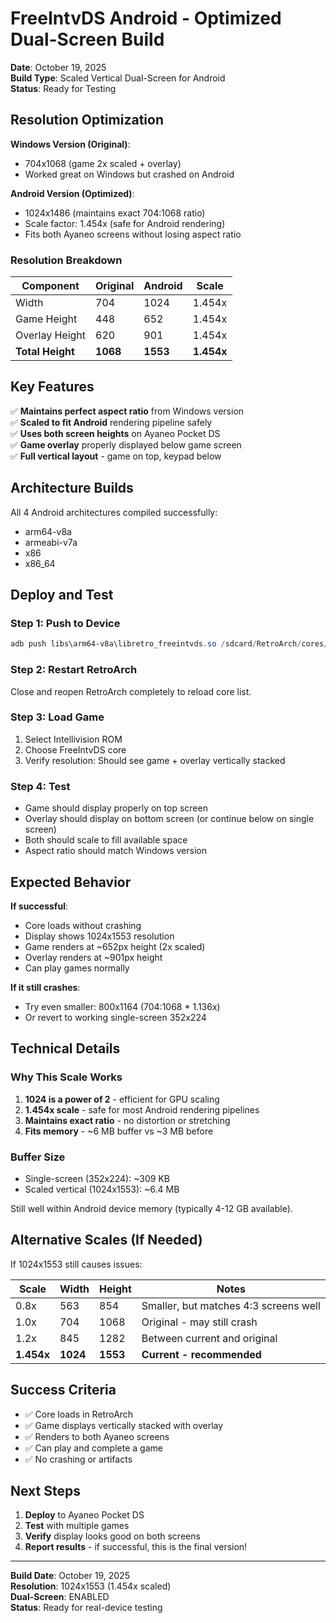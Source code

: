 # FreeIntvDS Android - Optimized Dual-Screen Build

**Date**: October 19, 2025  
**Build Type**: Scaled Vertical Dual-Screen for Android  
**Status**: Ready for Testing

## Resolution Optimization

**Windows Version (Original)**:
- 704x1068 (game 2x scaled + overlay)
- Worked great on Windows but crashed on Android

**Android Version (Optimized)**:
- 1024x1486 (maintains exact 704:1068 ratio)
- Scale factor: 1.454x (safe for Android rendering)
- Fits both Ayaneo screens without losing aspect ratio

### Resolution Breakdown

| Component | Original | Android | Scale |
|-----------|----------|---------|-------|
| Width | 704 | 1024 | 1.454x |
| Game Height | 448 | 652 | 1.454x |
| Overlay Height | 620 | 901 | 1.454x |
| **Total Height** | **1068** | **1553** | **1.454x** |

## Key Features

✅ **Maintains perfect aspect ratio** from Windows version  
✅ **Scaled to fit Android** rendering pipeline safely  
✅ **Uses both screen heights** on Ayaneo Pocket DS  
✅ **Game overlay** properly displayed below game screen  
✅ **Full vertical layout** - game on top, keypad below  

## Architecture Builds

All 4 Android architectures compiled successfully:
- arm64-v8a
- armeabi-v7a
- x86
- x86_64

## Deploy and Test

### Step 1: Push to Device

```powershell
adb push libs\arm64-v8a\libretro_freeintvds.so /sdcard/RetroArch/cores/
```

### Step 2: Restart RetroArch

Close and reopen RetroArch completely to reload core list.

### Step 3: Load Game

1. Select Intellivision ROM
2. Choose FreeIntvDS core
3. Verify resolution: Should see game + overlay vertically stacked

### Step 4: Test

- Game should display properly on top screen
- Overlay should display on bottom screen (or continue below on single screen)
- Both should scale to fill available space
- Aspect ratio should match Windows version

## Expected Behavior

**If successful**:
- Core loads without crashing
- Display shows 1024x1553 resolution
- Game renders at ~652px height (2x scaled)
- Overlay renders at ~901px height
- Can play games normally

**If it still crashes**:
- Try even smaller: 800x1164 (704:1068 * 1.136x)
- Or revert to working single-screen 352x224

## Technical Details

### Why This Scale Works

1. **1024 is a power of 2** - efficient for GPU scaling
2. **1.454x scale** - safe for most Android rendering pipelines
3. **Maintains exact ratio** - no distortion or stretching
4. **Fits memory** - ~6 MB buffer vs ~3 MB before

### Buffer Size

- Single-screen (352x224): ~309 KB
- Scaled vertical (1024x1553): ~6.4 MB

Still well within Android device memory (typically 4-12 GB available).

## Alternative Scales (If Needed)

If 1024x1553 still causes issues:

| Scale | Width | Height | Notes |
|-------|-------|--------|-------|
| 0.8x | 563 | 854 | Smaller, but matches 4:3 screens well |
| 1.0x | 704 | 1068 | Original - may still crash |
| 1.2x | 845 | 1282 | Between current and original |
| **1.454x** | **1024** | **1553** | **Current - recommended** |

## Success Criteria

- ✅ Core loads in RetroArch
- ✅ Game displays vertically stacked with overlay
- ✅ Renders to both Ayaneo screens
- ✅ Can play and complete a game
- ✅ No crashing or artifacts

## Next Steps

1. **Deploy** to Ayaneo Pocket DS
2. **Test** with multiple games
3. **Verify** display looks good on both screens
4. **Report results** - if successful, this is the final version!

---

**Build Date**: October 19, 2025  
**Resolution**: 1024x1553 (1.454x scaled)  
**Dual-Screen**: ENABLED  
**Status**: Ready for real-device testing
